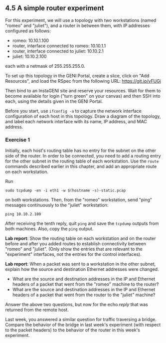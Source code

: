 ## 4.5 A simple router experiment

For this experiment, we will use a topology with two workstations (named "romeo" and "juliet"), and a router in between them, with IP addresses configured as follows:

* romeo: 10.10.1.100
* router, interface connected to romeo: 10.10.1.1
* router, interface connected to juliet: 10.10.2.1
* juliet: 10.10.2.100

each with a netmask of 255.255.255.0. 

To set up this topology in the GENI Portal, create a slice, click on "Add Resources", and load the RSpec from the following URL: https://git.io/vFUGj

Then bind to an InstaGENI site and reserve your resources. Wait for them to become available for login ("turn green" on your canvas) and then SSH into each, using the details given in the GENI Portal.

Before you start, use `ifconfig -a` to capture the network interface configuration of each host in this topology. Draw a diagram of the topology, and label each network interface with its name, IP address, and MAC address.

### Exercise 1

Initially, each host's routing table has no entry for the subnet on the other side of the router. In order to be connected, you need to add a routing entry for the other subnet in the routing table of each workstation. Use the `route` commands described earlier in this chapter, and add an appropriate route on each workstation.

Run 

```
sudo tcpdump -en -i eth1 -w $(hostname -s)-static.pcap
```

on both workstations. Then, from the "romeo" workstation, send "ping" messages continuously to the "juliet" workstation:

```
ping 10.10.2.100
```

After receiving the tenth reply, quit `ping` and save the `tcpdump` outputs from both machines. Also, copy the `ping` output.

**Lab report**: Show the routing table on each workstation and on the router before and after you added routes to establish connectivity between "romeo" and "juliet". (Only show the entries that are relevant to the "experiment" interfaces, not the entries for the control interfaces). 

**Lab report**: When a packet was sent to a workstation in the other subnet, explain how the source and destination Ethernet addresses were changed. 

* What are the source and destination addresses in the IP and Ethernet headers of a packet that went from the "romeo" machine to the router? 
* What are the source and destination addresses in the IP and Ethernet headers of a packet that went from the router to the "juliet" machine?

Answer the above two questions, but now for the echo _reply_ that was returned from the remote host.

Last week, you answered a similar question for traffic traversing a bridge. Compare the behavior of the bridge in last week's experiment (with respect to the packet headers) to the behavior of the router in this week's experiment.